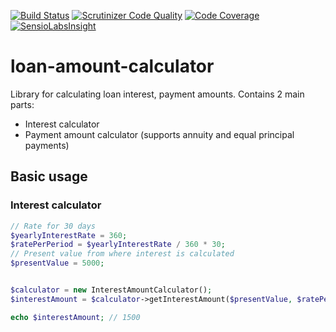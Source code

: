 [![Build Status](https://scrutinizer-ci.com/g/kaurikk/loan-amount-calculator/badges/build.png?b=master)](https://scrutinizer-ci.com/g/kaurikk/loan-amount-calculator/build-status/master) [![Scrutinizer Code Quality](https://scrutinizer-ci.com/g/kaurikk/loan-amount-calculator/badges/quality-score.png?b=master)](https://scrutinizer-ci.com/g/kaurikk/loan-amount-calculator/?branch=master) [![Code Coverage](https://scrutinizer-ci.com/g/kaurikk/loan-amount-calculator/badges/coverage.png?b=master)](https://scrutinizer-ci.com/g/kaurikk/loan-amount-calculator/?branch=master)
[![SensioLabsInsight](https://insight.sensiolabs.com/projects/fc9b33ce-55fa-4c3a-8a82-ecef5f03cba9/mini.png)](https://insight.sensiolabs.com/projects/fc9b33ce-55fa-4c3a-8a82-ecef5f03cba9)

# loan-amount-calculator
Library for calculating loan interest, payment amounts. Contains 2 main parts:
 * Interest calculator
 * Payment amount calculator (supports annuity and equal principal payments)

## Basic usage

### Interest calculator
```php
// Rate for 30 days
$yearlyInterestRate = 360;
$ratePerPeriod = $yearlyInterestRate / 360 * 30;
// Present value from where interest is calculated
$presentValue = 5000;


$calculator = new InterestAmountCalculator();
$interestAmount = $calculator->getInterestAmount($presentValue, $ratePerPeriod);

echo $interestAmount; // 1500
```
